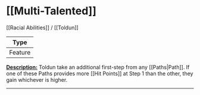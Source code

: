 # [[Multi-Talented]]
[[Racial Abilities]] / [[Toldun]]

| Type | 
| --- |
| Feature | 

<u>**Description:**</u> Toldun take an additional first-step from any [[Paths\|Path]]. If one of these Paths provides more [[Hit Points]] at Step 1 than the other, they gain whichever is higher.

---